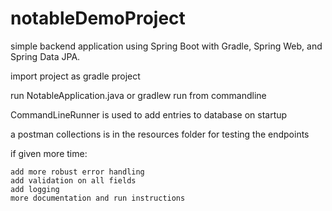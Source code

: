 # notableDemoProject

simple backend application using Spring Boot with Gradle, Spring Web, and Spring Data JPA.

import project as gradle project

run NotableApplication.java or gradlew run from commandline

CommandLineRunner is used to add entries to database on startup

a postman collections is in the resources folder for testing the endpoints

if given more time:

    add more robust error handling
    add validation on all fields
    add logging
    more documentation and run instructions


